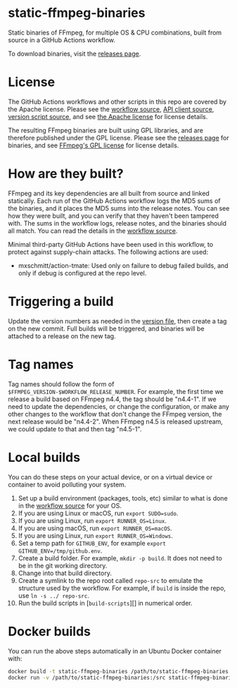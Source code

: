 # static-ffmpeg-binaries


Static binaries of FFmpeg, for multiple OS &amp; CPU combinations, built from
source in a GitHub Actions workflow.

To download binaries, visit the [releases page][releases].


# License

The GitHub Actions workflows and other scripts in this repo are covered by the
Apache license.
Please see the [workflow source][workflow], [API client source][api-client],
[version script source][version-script], and see [the Apache license][apache]
for license details.

The resulting FFmpeg binaries are built using GPL libraries, and are therefore
published under the GPL license.
Please see the [releases page][releases] for binaries, and see [FFmpeg's GPL
license][gpl] for license details.


# How are they built?

FFmpeg and its key dependencies are all built from source and linked statically.
Each run of the GitHub Actions workflow logs the MD5 sums of the binaries, and
it places the MD5 sums into the release notes.  You can see how they were built,
and you can verify that they haven't been tampered with.  The sums in the
workflow logs, release notes, and the binaries should all match.
You can read the details in the [workflow source][workflow].

Minimal third-party GitHub Actions have been used in this workflow, to protect
against supply-chain attacks.  The following actions are used:

 - mxschmitt/action-tmate: Used only on failure to debug failed builds, and
   only if debug is configured at the repo level.


# Triggering a build

Update the version numbers as needed in the [version file][version-file], then
create a tag on the new commit.  Full builds will be triggered, and binaries
will be attached to a release on the new tag.


# Tag names

Tag names should follow the form of `$FFMPEG_VERSION-$WORKFLOW_RELEASE_NUMBER`.
For example, the first time we release a build based on FFmpeg n4.4, the tag
should be "n4.4-1".  If we need to update the dependencies, or change the
configuration, or make any other changes to the workflow that don't change the
FFmpeg version, the next release would be "n4.4-2".  When FFmpeg n4.5 is
released upstream, we could update to that and then tag "n4.5-1".


# Local builds

You can do these steps on your actual device, or on a virtual device or
container to avoid polluting your system.

1. Set up a build environment (packages, tools, etc) similar to what is done in
   the [workflow source][workflow] for your OS.
2. If you are using Linux or macOS, run `export SUDO=sudo`.
3. If you are using Linux, run `export RUNNER_OS=Linux`.
4. If you are using macOS, run `export RUNNER_OS=macOS`.
5. If you are using Linux, run `export RUNNER_OS=Windows`.
6. Set a temp path for `GITHUB_ENV`, for example `export GITHUB_ENV=/tmp/github.env`.
7. Create a build folder.  For example, `mkdir -p build`.  It does not need to
   be in the git working directory.
8. Change into that build directory.
9. Create a symlink to the repo root called `repo-src` to emulate the structure
   used by the workflow.  For example, if `build` is inside the repo, use
   `ln -s ../ repo-src`.
10. Run the build scripts in [`build-scripts`][] in numerical order.


# Docker builds

You can run the above steps automatically in an Ubuntu Docker container with:

```sh
docker build -t static-ffmpeg-binaries /path/to/static-ffmpeg-binaries
docker run -v /path/to/static-ffmpeg-binaries:/src static-ffmpeg-binaries /src/build.sh
```


[releases]: https://github.com/shaka-project/static-ffmpeg-binaries/releases
[workflow]: https://github.com/shaka-project/static-ffmpeg-binaries/blob/main/.github/workflows/release.yaml
[api-client]: https://github.com/shaka-project/static-ffmpeg-binaries/blob/main/api-client/main.js
[version-script]: https://github.com/shaka-project/static-ffmpeg-binaries/blob/main/get-version.sh
[version-file]: https://github.com/shaka-project/static-ffmpeg-binaries/blob/main/versions.txt
[apache]: https://github.com/shaka-project/static-ffmpeg-binaries/blob/main/LICENSE
[gpl]: https://github.com/FFmpeg/FFmpeg/blob/master/COPYING.GPLv3
